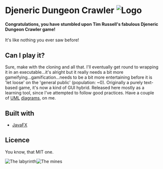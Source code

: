 # Djeneric Dungeon Crawler ![Logo](https://i.imgur.com/akYApg7.png)

#### Congratulations, you have stumbled upon Tim Russell's fabulous Djeneric Dungeon Crawler game!
It's like nothing you ever saw before!<br/>

## Can I play it?

Sure, make with the cloning and all that. I'll eventually get round to wrapping it in an executable...it's alright but it really needs a bit more gameifying...gamification...needs to be a bit more entertaining before it is 'let loose' on the 'general public' (population: ~0). Originally a purely text-based game, it's now a kind of GUI hybrid. Released here mostly as a learning tool, since I've attempted to follow good practices. Have a couple of [UML](https://i.imgur.com/SvZMCXH.jpg) [diagrams](https://i.imgur.com/8nREQea.jpg), on me.

## Built with

* [JavaFX](http://www.oracle.com/technetwork/java/javase/overview/javafx-overview-2158620.html)

## Licence

You know, that MIT one.

![The labyrinth](https://i.imgur.com/GxUmPJD.jpg "The labyrinth....")![The mines](https://i.imgur.com/WYpXZQm.jpg "The mines.... Many more levels are available (2!)")